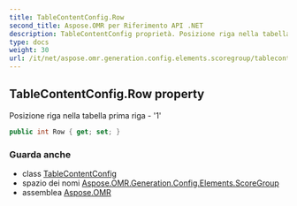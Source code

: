 ```yaml
---
title: TableContentConfig.Row
second_title: Aspose.OMR per Riferimento API .NET
description: TableContentConfig proprietà. Posizione riga nella tabella prima riga  1
type: docs
weight: 30
url: /it/net/aspose.omr.generation.config.elements.scoregroup/tablecontentconfig/row/
---
```

## TableContentConfig.Row property

Posizione riga nella tabella prima riga - '1'

```csharp
public int Row { get; set; }
```

### Guarda anche

* class [TableContentConfig](../)
* spazio dei nomi [Aspose.OMR.Generation.Config.Elements.ScoreGroup](../../tablecontentconfig/)
* assemblea [Aspose.OMR](../../../)


